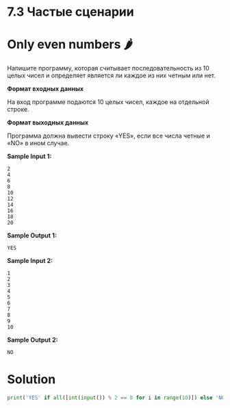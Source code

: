 # 7.3 Частые сценарии

# Only even numbers 🌶️

Напишите программу, которая считывает последовательность из 10 целых чисел и определяет является ли каждое из них четным
или нет.

**Формат входных данных**

На вход программе подаются 10 целых чисел, каждое на отдельной строке.

**Формат выходных данных**

Программа должна вывести строку «YES», если все числа четные и «NO» в ином случае.

**Sample Input 1:**

```
2
4
6
8
10
12
14
16
18
20
```

**Sample Output 1:**

```
YES
```

**Sample Input 2:**

```
1
2
3
4
5
6
7
8
9
10
```

**Sample Output 2:**

```
NO
```

# Solution

```python
print('YES' if all([int(input()) % 2 == 0 for i in range(10)]) else 'NO')
```